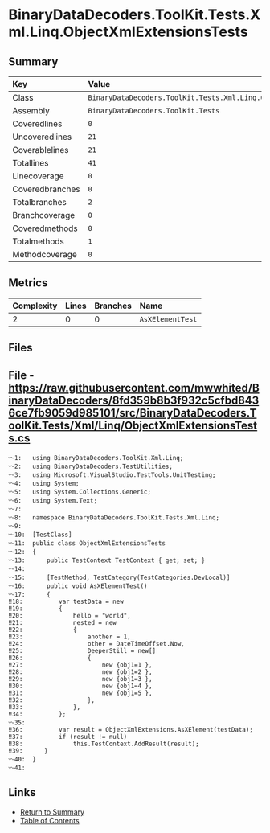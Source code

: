 ﻿# BinaryDataDecoders.ToolKit.Tests.Xml.Linq.ObjectXmlExtensionsTests

## Summary

| Key             | Value                                                                |
| :-------------- | :------------------------------------------------------------------- |
| Class           | `BinaryDataDecoders.ToolKit.Tests.Xml.Linq.ObjectXmlExtensionsTests` |
| Assembly        | `BinaryDataDecoders.ToolKit.Tests`                                   |
| Coveredlines    | `0`                                                                  |
| Uncoveredlines  | `21`                                                                 |
| Coverablelines  | `21`                                                                 |
| Totallines      | `41`                                                                 |
| Linecoverage    | `0`                                                                  |
| Coveredbranches | `0`                                                                  |
| Totalbranches   | `2`                                                                  |
| Branchcoverage  | `0`                                                                  |
| Coveredmethods  | `0`                                                                  |
| Totalmethods    | `1`                                                                  |
| Methodcoverage  | `0`                                                                  |

## Metrics

| Complexity | Lines | Branches | Name             |
| :--------- | :---- | :------- | :--------------- |
| 2          | 0     | 0        | `AsXElementTest` |

## Files

## File - https://raw.githubusercontent.com/mwwhited/BinaryDataDecoders/8fd359b8b3f932c5cfbd8436ce7fb9059d985101/src/BinaryDataDecoders.ToolKit.Tests/Xml/Linq/ObjectXmlExtensionsTests.cs

```CSharp
〰1:   using BinaryDataDecoders.ToolKit.Xml.Linq;
〰2:   using BinaryDataDecoders.TestUtilities;
〰3:   using Microsoft.VisualStudio.TestTools.UnitTesting;
〰4:   using System;
〰5:   using System.Collections.Generic;
〰6:   using System.Text;
〰7:   
〰8:   namespace BinaryDataDecoders.ToolKit.Tests.Xml.Linq;
〰9:   
〰10:  [TestClass]
〰11:  public class ObjectXmlExtensionsTests
〰12:  {
〰13:      public TestContext TestContext { get; set; }
〰14:  
〰15:      [TestMethod, TestCategory(TestCategories.DevLocal)]
〰16:      public void AsXElementTest()
〰17:      {
‼18:          var testData = new
‼19:          {
‼20:              hello = "world",
‼21:              nested = new
‼22:              {
‼23:                  another = 1,
‼24:                  other = DateTimeOffset.Now,
‼25:                  DeeperStill = new[]
‼26:                  {
‼27:                      new {obj1=1 },
‼28:                      new {obj1=2 },
‼29:                      new {obj1=3 },
‼30:                      new {obj1=4 },
‼31:                      new {obj1=5 },
‼32:                  },
‼33:              },
‼34:          };
〰35:  
‼36:          var result = ObjectXmlExtensions.AsXElement(testData);
‼37:          if (result != null)
‼38:              this.TestContext.AddResult(result);
‼39:      }
〰40:  }
〰41:  
```

## Links

* [Return to Summary](Summary.md)
* [Table of Contents](../TOC.md)

